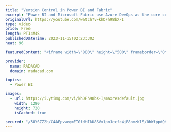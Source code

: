 ```yaml
---
title: "Version Control in Power BI and Fabric"
excerpt: "Power BI and Microsoft Fabric use Azure DevOps as the core component for their version and source control. The integration with Azure DevOps and Git helps maintain a copy of the source code and version it. It allows access to it anytime needed, plus the multi-development aspect added. In this article"
originalUrl: https://youtube.com/watch?v=khDFh98bX-I
type: video
price: Free
length: PT14M4S
publishedDateTime: 2023-11-15T02:23:30Z
heat: 96

featuredContent: "<iframe width=\"800\" height=\"500\" frameborder=\"0\" src=\"https://www.youtube.com/embed/khDFh98bX-I\" allow=\"accelerometer; autoplay; encrypted-media; gyroscope; picture-in-picture\" allowfullscreen></iframe>"

provider:
  name: RADACAD
  domain: radacad.com

topics:
  - Power BI

images:
  - url: https://i.ytimg.com/vi/khDFh98bX-I/maxresdefault.jpg
    width: 1280
    height: 720
    isCached: true

secured: "/5UYSZZ2h/C4AEpvweqmETGfdHIkU8SVx1pnJccfc4jP8nmzKlS/0hWfppdQK/SdxmhDtgnMVbRkathTpm2zIsVcVp2NNaeapvJhLnXkfMOvksbhu9sfERKd7WYcI6It5iVLuxhwJEdba3CLiNPJ4UVOiJHqiUfGf1e2KbGM6zEI7hYXWvkm0wEgz9vfI1syUqaVW85TDwAuXOfFJzaYyx/vVDUwv+n0UlrA0vvrHseFSWfpVk7GRzP9EK3pKVD3b33mtRxgrqHtIPE4iik4M+aG1rJv8JinPiAO+kroKu7feQfLkI93E5GOjhpZ4t10hYOizVegKp17JUUC3gYT2gko+iHZJBvo84ydt6WnHk2aZI2YOi+4uYZVZLSo3PwzZkqrkE1hukpC1Uv0ffl5r5l4v9BT4d5CPE1TjTY9CTk=;xllHflUseXYLUn9aoJCSsw=="
---
```


